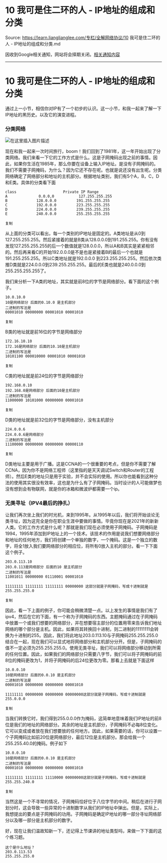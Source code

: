 # 10 我可是住二环的人 - IP地址的组成和分类 

Source: https://learn.lianglianglee.com/专栏/全解网络协议/10 我可是住二环的人 - IP地址的组成和分类.md

因收到Google相关通知，网站将会择期关闭。[相关通知内容](https://lumendatabase.org/notices/44265620)

---

# 10 我可是住二环的人 - IP地址的组成和分类

通过上一小节，相信你对IP有了一个初步的认识。这一小节，和我一起来了解一下IP地址的黑历史。以及它的演变进程。

### 分类网络

![在这里插入图片描述](assets/20210127154022485.png)

现在和我一起来一次时间旅行，boom！我们回到了1981年，这一年开始出现了分类网络。我们来看一下它的工作方式是什么。这是子网掩码出现之前的事情。因此，如果你生活在1985年，那么你要在设备上输入IP地址。是没有子网掩码的。我们不需要子网掩码，为什么？因为它还不存在呢。也就是说还没有出生呢。分类网络确定了网络部分和地址的主机部分。根据地址类别，我们有5个A，B，C，D和E类。具体的分类看下面

```
class                     Private IP Range
A              0.0.0,0           127.255.255.255
B             128.0.0.0         191.255.255.255
C             192.0.0.0         223.255.255.255
D             224.0.0.0         239.255.255.255 
E             240.0.0.0         255.255.255.255

复制

```

从上面的分类可以看出，每一个类别的IP地址是固定的。A类地址是从0到127.255.255.255。然后紧接着的就是B类从128.0.0.0到191.255.255。你有没有发现127.255.255.255的后一个数值就是128.0.0.0，所以A和B其实是紧紧相邻的。然后再来看C的开始192.0.0.0是不是也是紧接着B的最后一个也就是191.255.255.255。所以C类地址就是192.0.0.0 到223.255.255.255。然后依次类推D类就是224.0.0.0到239.255.255.255。最后的E类也就是240.0.0.0到255.255.255.255了。

我们来分析一下A类的地址，其实就是前8位的字节是网络部分。看下面的这个例子。

```
10.0.10.0
10是网络部分 后面的0.10.0 是主机部分
二进制的写法是
00001010 00000000 00001010 00001010

复制

```

B类的地址就是前16位的字节是网络部分

```
172.16.10.10
172.16是网络部分 后面的10.10是主机部分
二进制的写法是
10101100 000010000 00001010 00001010

复制

```

C类的地址就是前24位的字节是网络部分

```
192.168.0.10
192.168.0是网络部分 后面的10是主机部分
二进制的写法是
11000000 10101000 00000000 00001010

复制

```

D类的地址就是前32位的字节是网络部分，没有主机部分

```
224.0.0.6
224.0.0.6是网络部分 
二进制的写法是
11100000 00000000 00000000 00000110

复制

```

D类地址主要是用于广播。这是CCNA的一个很重要的考点，但是你不需要了解CCNA，因为你不是网络工程师（这里指的是天天调试Switch和Router的工程师）。然后E类的地址只是用于实验，并不会实际的使用。所以你也能看到这种分法的使用其实很没有效率，这也是为什么有了子网掩码。当时设计的人可能做梦也没有想到会有物联网，就是你的冰箱和微波炉都需要一个ip。

### 无类寻址（IPV4最后的挣扎）

让我们再次坐上我们的时光机，来到1995年。从1995年以后，我们将开始谈论无类寻址，因为这完全是你在职业生涯中要做的事情。毕竟你现在是2021年的新新人类。它的工作方式是什么呢？那就是我们现在必须使用子网掩码。子网掩码是1994，1995年添加到IP地址上的一个技术。该技术的作用是说我们想要网络部分和地址的任何地方，我们将创建一个单独的数字，一个掩码。这是一个独立的数字，将全1放入我们要网络部分的相应位，将所有0放入主机的部分。看一下下面这个例子。

```
203.0.113.10
203.0.113是网络部分 后面的10 是主机部分
二进制的写法是
11001011 00000000 01110001 00001010

11111111 11111111 11111111 00000000 这部分就是子网掩码，写成十进制就是
255.255.255.0

复制

```

因此，看一下上面的例子，你可能会稍微清楚一点。以上发生的事情是我们有了ipv4，然后在它的下面，有一个称为子网掩码的东西。主题掩码通过在子网掩码中放置一个或我们想要的网络部分，并在想要宿主部分的位置用零来告诉我们地址网络的哪个部分是主机。因此，如果将其转换回十进制，则二进制的11111111会转换为十进制的255。因此，我们将此地址203.0.113.10与子网掩码255.255.255.0结合在一起，现在我们可以显式地将网络部分和主机部分分开。但是，子网掩码的值不一定必须为255.255.255.0。使用无类寻址，我们可以将网络部分移动到所需的任何位置。因此，如果我们的网络部分只需要八字节，我们可以将子网掩码的前8位的掩码更改为1，并将子网掩码的后24位更改为零。那看上去就是下面这样

```
10.0.0.10
10是网络部分 后面的0.0.10 是主机部分
二进制的写法是
00001010 00000000 00000000 00001010

11111111 00000000 00000000 00000000这部分就是子网掩码，写成十进制就是
255.0.0.0

复制

```

当我们转换它时，我们得到255.0.0.0作为掩码，这简单地意味着我们IP地址的前8位是我们的地址的网络部分。其余的地址是主机部分，子网掩码不必每8位变化。它可以变成或者放在我们想要放的任何地方。因此，如果需要的话，你可以设置一个子网掩码比如前20位是网络部分，最后12位是主机部分。那会给我一个255.255.40.0的掩码。例子如下

```
10.0.0.10
10是网络部分 后面的0.0.10 是主机部分
二进制的写法是
00001010 00000000 00000000 00001010

11111111 11111111 11110000 00000000这部分就是子网掩码，写成十进制就是
255.255.240.0

复制

```

当然这是一个不寻常的情况，子网掩码恰好位于八位字节的中间。稍后在进行子网划分时，这会导致一些异常的十进制数字从我们的IP地址中弹出。但是，实际上，我想提出的要点是子网掩码的功用。子网掩码是确定IP地址的哪一部分寻址网络部分以及哪一部分是主机部分的数字。

好，现在让我们温故知新一下，还记得上节课讲的地址类型吗，来做一下下面的这个练习题。

```
这个是什么地址？
203.0.113.53
255.255.255.0

```